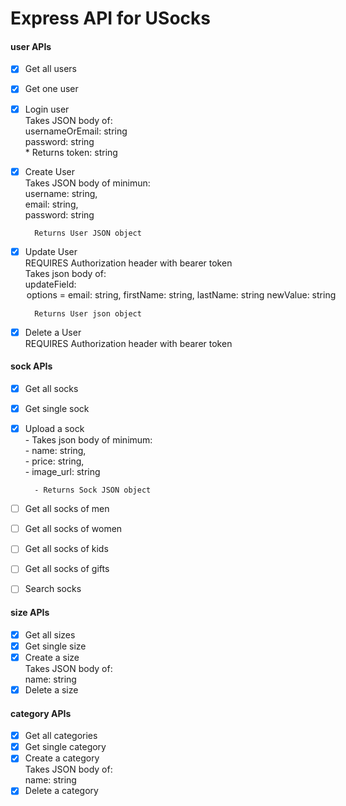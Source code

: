 # Express API for USocks

#### user APIs
- [x] Get all users  
- [x] Get one user  
- [x] Login user    
        Takes JSON body of:    
        usernameOrEmail: string    
        password: string  
        * Returns token: string
- [x] Create User    
        Takes JSON body of minimun:    
        username: string,   
        email: string,  
        password: string    
        
        Returns User JSON object    
- [x] Update User        
        REQUIRES Authorization header with bearer token      
        Takes json body of:      
        updateField: <option>    
          options = email: string,    
                    firstName: string,      
                    lastName: string      
          newValue: string   
          
        Returns User json object     
- [x]  Delete a User    
    REQUIRES Authorization header with bearer token  

#### sock APIs
- [x] Get all socks
- [x] Get single sock
- [x] Upload a sock  
        - Takes json body of minimum:  
          - name: string,  
          - price: string,  
          - image_url: string  
  
        - Returns Sock JSON object    
- [ ] Get all socks of men  
- [ ] Get all socks of women  
- [ ] Get all socks of kids  
- [ ] Get all socks of gifts  
- [ ] Search socks  

#### size APIs
- [x] Get all sizes  
- [x] Get single size    
- [x] Create a size  
        Takes JSON body of:  
        name: string  
- [x] Delete a size  

#### category APIs
- [x] Get all categories  
- [x] Get single category    
- [x] Create a category   
        Takes JSON body of:    
        name: string  
- [x] Delete a category  
